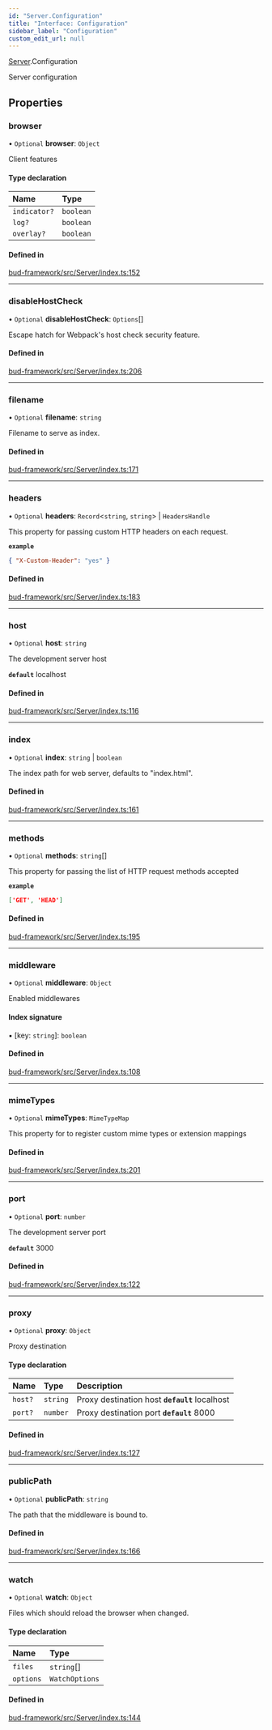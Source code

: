 ```yaml
---
id: "Server.Configuration"
title: "Interface: Configuration"
sidebar_label: "Configuration"
custom_edit_url: null
---
```


[Server](../modules/Server.md).Configuration

Server configuration

## Properties

### browser

• `Optional` **browser**: `Object`

Client features

#### Type declaration

| Name | Type |
| :------ | :------ |
| `indicator?` | `boolean` |
| `log?` | `boolean` |
| `overlay?` | `boolean` |

#### Defined in

[bud-framework/src/Server/index.ts:152](https://github.com/roots/bud/blob/5e343994e/packages/@roots/bud-framework/src/Server/index.ts#L152)

___

### disableHostCheck

• `Optional` **disableHostCheck**: `Options`[]

Escape hatch for Webpack's host check security feature.

#### Defined in

[bud-framework/src/Server/index.ts:206](https://github.com/roots/bud/blob/5e343994e/packages/@roots/bud-framework/src/Server/index.ts#L206)

___

### filename

• `Optional` **filename**: `string`

Filename to serve as index.

#### Defined in

[bud-framework/src/Server/index.ts:171](https://github.com/roots/bud/blob/5e343994e/packages/@roots/bud-framework/src/Server/index.ts#L171)

___

### headers

• `Optional` **headers**: `Record`<`string`, `string`\> \| `HeadersHandle`

This property for  passing  custom
HTTP headers on each request.

**`example`**

```json
{ "X-Custom-Header": "yes" }
```

#### Defined in

[bud-framework/src/Server/index.ts:183](https://github.com/roots/bud/blob/5e343994e/packages/@roots/bud-framework/src/Server/index.ts#L183)

___

### host

• `Optional` **host**: `string`

The development server host

**`default`** localhost

#### Defined in

[bud-framework/src/Server/index.ts:116](https://github.com/roots/bud/blob/5e343994e/packages/@roots/bud-framework/src/Server/index.ts#L116)

___

### index

• `Optional` **index**: `string` \| `boolean`

The index path for web server, defaults to "index.html".

#### Defined in

[bud-framework/src/Server/index.ts:161](https://github.com/roots/bud/blob/5e343994e/packages/@roots/bud-framework/src/Server/index.ts#L161)

___

### methods

• `Optional` **methods**: `string`[]

This property for  passing  the
list of HTTP request methods accepted

**`example`**

```json
['GET', 'HEAD']
```

#### Defined in

[bud-framework/src/Server/index.ts:195](https://github.com/roots/bud/blob/5e343994e/packages/@roots/bud-framework/src/Server/index.ts#L195)

___

### middleware

• `Optional` **middleware**: `Object`

Enabled middlewares

#### Index signature

▪ [key: `string`]: `boolean`

#### Defined in

[bud-framework/src/Server/index.ts:108](https://github.com/roots/bud/blob/5e343994e/packages/@roots/bud-framework/src/Server/index.ts#L108)

___

### mimeTypes

• `Optional` **mimeTypes**: `MimeTypeMap`

This property for  to register custom
mime types or extension mappings

#### Defined in

[bud-framework/src/Server/index.ts:201](https://github.com/roots/bud/blob/5e343994e/packages/@roots/bud-framework/src/Server/index.ts#L201)

___

### port

• `Optional` **port**: `number`

The development server port

**`default`** 3000

#### Defined in

[bud-framework/src/Server/index.ts:122](https://github.com/roots/bud/blob/5e343994e/packages/@roots/bud-framework/src/Server/index.ts#L122)

___

### proxy

• `Optional` **proxy**: `Object`

Proxy destination

#### Type declaration

| Name | Type | Description |
| :------ | :------ | :------ |
| `host?` | `string` | Proxy destination host  **`default`** localhost |
| `port?` | `number` | Proxy destination port  **`default`** 8000 |

#### Defined in

[bud-framework/src/Server/index.ts:127](https://github.com/roots/bud/blob/5e343994e/packages/@roots/bud-framework/src/Server/index.ts#L127)

___

### publicPath

• `Optional` **publicPath**: `string`

The path that the middleware is bound to.

#### Defined in

[bud-framework/src/Server/index.ts:166](https://github.com/roots/bud/blob/5e343994e/packages/@roots/bud-framework/src/Server/index.ts#L166)

___

### watch

• `Optional` **watch**: `Object`

Files which should reload the browser when changed.

#### Type declaration

| Name | Type |
| :------ | :------ |
| `files` | `string`[] |
| `options` | `WatchOptions` |

#### Defined in

[bud-framework/src/Server/index.ts:144](https://github.com/roots/bud/blob/5e343994e/packages/@roots/bud-framework/src/Server/index.ts#L144)
